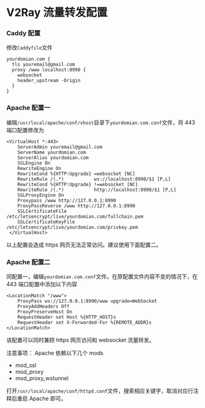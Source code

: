 # V2Ray 流量转发配置

### Caddy 配置
修改`Caddyfile`文件
```
yourdomian.com {
  tls youremail@gmail.com
  proxy /www localhost:8990 {
    websocket
    header_upstream -Origin
  }
}
```
### Apache 配置一
编辑`/usr/local/apache/conf/vhost`目录下`yourdomian.com.conf`文件，将 443 端口配置修改为
```
<VirtualHost *:443>
    ServerAdmin youremail@gmail.com
    ServerName yourdomian.com
    ServerAlias yourdomian.com
    SSLEngine On
    RewriteEngine On
    RewriteCond %{HTTP:Upgrade} =websocket [NC]
    RewriteRule /(.*)           ws://localhost:8990/$1 [P,L]
    RewriteCond %{HTTP:Upgrade} !=websocket [NC]
    RewriteRule /(.*)           http://localhost:8990/$1 [P,L]
    SSLProxyEngine On
    Proxypass /www http://127.0.0.1:8990
    ProxyPassReverse /www http://127.0.0.1:8990
    SSLCertificateFile /etc/letsencrypt/live/yourdomian.com/fullchain.pem
    SSLCertificateKeyFile /etc/letsencrypt/live/yourdomian.com/privkey.pem
 </VirtualHost>
```
以上配置会造成 https 网页无法正常访问。建议使用下面配置二。
### Apache 配置二
同配置一，编辑`yourdomian.com.conf`文件。在原配置文件内容不变的情况下，在 443 端口配置中添加以下内容
```
<LocationMatch "/www">
    ProxyPass ws://127.0.0.1:8990/www upgrade=WebSocket
    ProxyAddHeaders Off
    ProxyPreserveHost On
    RequestHeader set Host %{HTTP_HOST}s
    RequestHeader set X-Forwarded-For %{REMOTE_ADDR}s
</LocationMatch>
```
该配置可以同时兼顾 https 网页访问和 websocket 流量转发。

注意事项：
Apache 依赖以下几个 mods

- mod_ssl
- mod_proxy
- mod_proxy_wstunnel

打开`/usr/local/apache/conf/httpd.conf`文件，搜索相应关键字，取消对应行注释后重启 Apache 即可。
